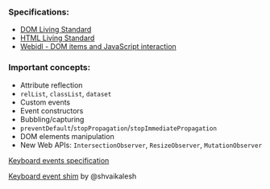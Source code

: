 ### Specifications:
- [DOM Living Standard](https://dom.spec.whatwg.org/)
- [HTML Living Standard](https://html.spec.whatwg.org/)
- [Webidl - DOM items and JavaScript interaction](https://heycam.github.io/webidl/)

### Important concepts:
- Attribute reflection
- `relList`, `classList`, `dataset`
- Custom events
- Event constructors
- Bubbling/capturing
- `preventDefault`/`stopPropagation`/`stopImmediatePropagation`
- DOM elements manipulation
- New Web APIs: `IntersectionObserver`, `ResizeObserver`, `MutationObserver`


[Keyboard events specification](https://www.w3.org/TR/uievents-key/)

[Keyboard event shim](https://github.com/shvaikalesh/shim-keyboard-event-key) by @shvaikalesh 